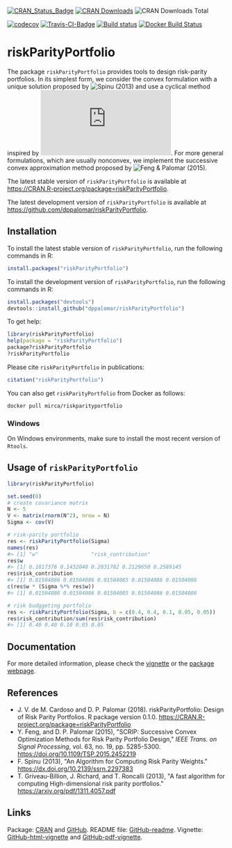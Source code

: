 <!-- README.md is generated from README.Rmd. Please edit that file -->
[![CRAN\_Status\_Badge](https://www.r-pkg.org/badges/version/riskParityPortfolio)](https://cran.r-project.org/package=riskParityPortfolio) [![CRAN Downloads](https://cranlogs.r-pkg.org/badges/riskParityPortfolio)](https://cran.r-project.org/package=riskParityPortfolio) ![CRAN Downloads Total](https://cranlogs.r-pkg.org/badges/grand-total/riskParityPortfolio?color=brightgreen)

[![codecov](https://codecov.io/gh/mirca/riskParityPortfolio/branch/master/graph/badge.svg)](https://codecov.io/gh/mirca/riskParityPortfolio) [![Travis-CI-Badge](https://travis-ci.org/mirca/riskParityPortfolio.svg?branch=master)](https://travis-ci.org/mirca/riskParityPortfolio) [![Build status](https://ci.appveyor.com/api/projects/status/dqjti1y461u7sjn8/branch/master?svg=true)](https://ci.appveyor.com/project/mirca/riskparityportfolio/branch/master) [![Docker Build Status](https://img.shields.io/docker/build/mirca/riskparityportfolio.svg)](https://hub.docker.com/r/mirca/riskparityportfolio/)

riskParityPortfolio
===================

The package `riskParityPortfolio` provides tools to design risk-parity portfolios. In its simplest form, we consider the convex formulation with a unique solution proposed by ![Spinu (2013)](https://dx.doi.org/10.2139/ssrn.2297383) and use a cyclical method inspired by ![Griveau-Billion (2013)](https://arxiv.org/pdf/1311.4057.pdf). For more general formulations, which are usually nonconvex, we implement the successive convex approximation method proposed by ![Feng & Palomar (2015)](https://doi.org/10.1109/TSP.2015.2452219).

The latest stable version of `riskParityPortfolio` is available at <https://CRAN.R-project.org/package=riskParityPortfolio>.

The latest development version of `riskParityPortfolio` is available at <https://github.com/dppalomar/riskParityPortfolio>.

Installation
------------

To install the latest stable version of `riskParityPortfolio`, run the following commands in R:

``` r
install.packages("riskParityPortfolio")
```

To install the development version of `riskParityPortfolio`, run the following commands in R:

``` r
install.packages("devtools")
devtools::install_github("dppalomar/riskParityPortfolio")
```

To get help:

``` r
library(riskParityPortfolio)
help(package = "riskParityPortfolio")
package?riskParityPortfolio
?riskParityPortfolio
```

Please cite `riskParityPortfolio` in publications:

``` r
citation("riskParityPortfolio")
```

You can also get `riskParityPortfolio` from Docker as follows:

    docker pull mirca/riskparityportfolio

### Windows

On Windows environments, make sure to install the most recent version of `Rtools`.

Usage of `riskParityPortfolio`
------------------------------

``` r
library(riskParityPortfolio)

set.seed(0)
# create covariance matrix
N <- 5
V <- matrix(rnorm(N^2), nrow = N)
Sigma <- cov(V)

# risk-parity portfolio
res <- riskParityPortfolio(Sigma)
names(res)
#> [1] "w"                 "risk_contribution"
res$w
#> [1] 0.1817376 0.1432048 0.2031782 0.2129650 0.2589145
res$risk_contribution
#> [1] 0.01504086 0.01504086 0.01504085 0.01504086 0.01504086
c(res$w * (Sigma %*% res$w))
#> [1] 0.01504086 0.01504086 0.01504085 0.01504086 0.01504086

# risk budggeting portfolio
res <- riskParityPortfolio(Sigma, b = c(0.4, 0.4, 0.1, 0.05, 0.05))
res$risk_contribution/sum(res$risk_contribution)
#> [1] 0.40 0.40 0.10 0.05 0.05
```

Documentation
-------------

For more detailed information, please check the [vignette](https://htmlpreview.github.io/?https://github.com/dppalomar/riskParityPortfolio/blob/master/vignettes/RiskParityPortfolio-html-vignette.html) or the [package webpage](https://mirca.github.io/riskParityPortfolio).

References
----------

-   J. V. de M. Cardoso and D. P. Palomar (2018). riskParityPortfolio: Design of Risk Parity Portfolios. R package version 0.1.0. <https://CRAN.R-project.org/package=riskParityPortfolio>
-   Y. Feng, and D. P. Palomar (2015), "SCRIP: Successive Convex Optimization Methods for Risk Parity Portfolio Design," *IEEE Trans. on Signal Processing*, vol. 63, no. 19, pp. 5285-5300. <https://doi.org/10.1109/TSP.2015.2452219>
-   F. Spinu (2013), "An Algorithm for Computing Risk Parity Weights." <https://dx.doi.org/10.2139/ssrn.2297383>
-   T. Griveau-Billion, J. Richard, and T. Roncalli (2013), "A fast algorithm for computing High-dimensional risk parity portfolios." <https://arxiv.org/pdf/1311.4057.pdf>

Links
-----

Package: [CRAN](https://CRAN.R-project.org/package=riskParityPortfolio) and [GitHub](https://github.com/dppalomar/riskParityPortfolio). README file: [GitHub-readme](https://htmlpreview.github.io/?https://github.com/dppalomar/riskParityPortfolio/blob/master/README.html). Vignette: [GitHub-html-vignette](https://htmlpreview.github.io/?https://github.com/dppalomar/riskParityPortfolio/blob/master/vignettes/RiskParityPortfolio-html-vignette.html) and [GitHub-pdf-vignette](https://docs.google.com/viewer?url=https://github.com/dppalomar/riskParityPortfolio/raw/master/vignettes/RiskParityPortfolio-pdf-vignette.pdf).
